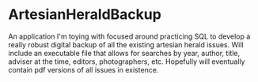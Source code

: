 # ArtesianHeraldBackup
An application I'm toying with focused around practicing SQL to develop a really robust digital backup of all the existing artesian herald issues. Will include an executable file that allows for searches by year, author, title, adviser at the time, editors, photographers, etc. Hopefully will eventually contain pdf versions of all issues in existence. 
